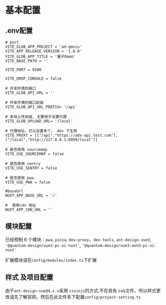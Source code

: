 # 基本配置
## .env配置

```shell
# port
VITE_GLOB_APP_PROJECT = 'ad-qmniu'
VITE_APP_RELEASE_VERSION = '1.0.0'
VITE_GLOB_APP_TITLE = '量子Demo'
VITE_BASE_PATH = ''

VITE_PORT = 9100

VITE_DROP_CONSOLE = false

# 开发环境的接口
VITE_GLOB_API_URL = '' 

# 开发环境的接口前缀
VITE_GLOB_API_URL_PREFIX= '/api'

# 本地上传前缀, 主要用于设置代理
VITE_GLOB_UPLOAD_URL= '/local'

# 代理地址，可以设置多个， dev 下生效
VITE_PROXY = [["/api","https://adx-api.test.com"], ["/local","http://127.0.0.1:8999/local"]]

# 是否使用 sourcemap
VITE_USE_SOURCEMAP = false

# 是否使用 sentry
VITE_USE_SENTRY = false

# 是否使用 pwa
VITE_USE_PWA = false

#baseUrl
NUXT_APP_BASE_URL = '/'

#  使用cdn 地址
NUXT_APP_CDN_URL = '' 
```

## 模块配置
已经预制 6 个模块：`pwa`, `pinia`, `dev-proxy`，`dev-tools`, `ant-design-vue3`, `'@quantum-design/vue3-pc-ui-nuxt'`, `'@quantum-design/vue3-antd-pc-ui-nuxt'`

扩展模块请在`config/modules/index.ts`下扩展

## 样式 及项目配置
由于`ant-design-vue@4.x.x`采用 `cssinjs`的方式,不在具有 css文件，所以样式更改请先了解官网，然后在此文件夹下配置`config/project-setting.ts`